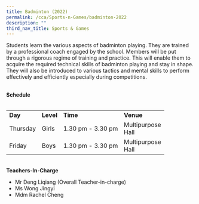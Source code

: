 ```yaml
---
title: Badminton (2022)
permalink: /cca/Sports-n-Games/badminton-2022
description: ""
third_nav_title: Sports & Games
---
```


<p>Students learn the various aspects of badminton playing. They are trained by a professional coach engaged by the school. Members will be put through a rigorous regime of training and practice. This will enable them to acquire the required technical skills of badminton playing and stay in shape. They will also be introduced to various tactics and mental skills to perform effectively and efficiently especially during competitions.</p>
<p><br /><strong>Schedule</strong><br /><br /></p>
<table border="0" cellspacing="0" cellpadding="3">
<tbody>
<tr>
<td><strong>Day</strong></td>
<td><strong>Level</strong></td>
<td><strong>Time</strong></td>
<td><strong>Venue</strong></td>
</tr>
<tr>
<td>Thursday</td>
<td>Girls</td>
<td>1.30 pm - 3.30 pm</td>
<td>Multipurpose<br />Hall</td>
</tr>
<tr>
<td>Friday</td>
<td>Boys</td>
<td>1.30 pm - 3.30 pm</td>
<td>Multipurpose<br />Hall</td>
</tr>
</tbody>
</table>
<p><br /><strong>Teachers-In-Charge</strong></p>
<ul>
<li>Mr Deng Liqiang (Overall Teacher-in-charge)</li>
<li>Ms Wong Jingyi</li>
<li>Mdm Rachel Cheng</li>
</ul>